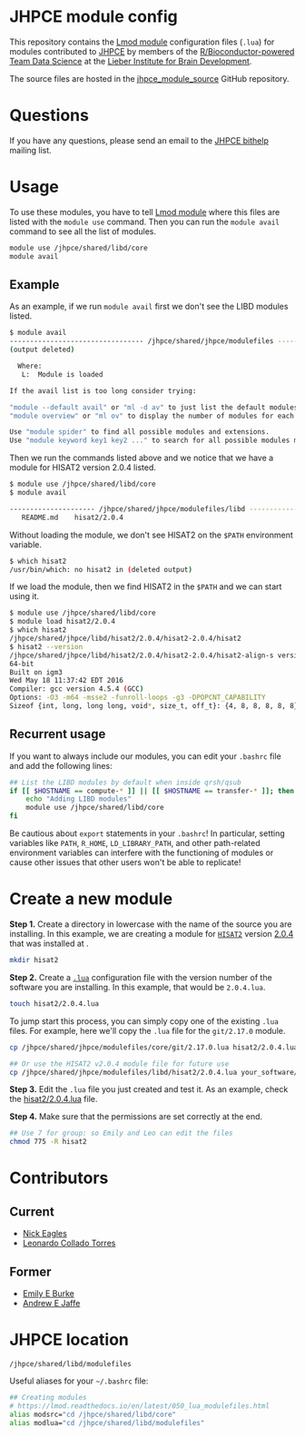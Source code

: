 # JHPCE module config

This repository contains the [Lmod module](https://lmod.readthedocs.io/) configuration files (`.lua`) for modules contributed to [JHPCE](http://www.jhpce.jhu.edu/) by members of the [R/Bioconductor-powered Team Data Science](https://lcolladotor.github.io)  at the [Lieber Institute for Brain Development](https://www.libd.org/).

The source files are hosted in the [jhpce_module_source](https://github.com/LieberInstitute/jhpce_module_source) GitHub repository.

# Questions

If you have any questions, please send an email to the [JHPCE bithelp](mailto:bithelp@lists.johnshopkins.edu) mailing list.

# Usage

To use these modules, you have to tell [Lmod module](https://lmod.readthedocs.io/) where this files are listed with the `module use` command. Then you can run the `module avail` command to see all the list of modules.

```bash
module use /jhpce/shared/libd/core
module avail
```

## Example

As an example, if we run `module avail` first we don't see the LIBD modules listed.

```bash
$ module avail
--------------------------------- /jhpce/shared/jhpce/modulefiles --------------
(output deleted)

  Where:
   L:  Module is loaded

If the avail list is too long consider trying:

"module --default avail" or "ml -d av" to just list the default modules.
"module overview" or "ml ov" to display the number of modules for each name.

Use "module spider" to find all possible modules and extensions.
Use "module keyword key1 key2 ..." to search for all possible modules matching any of the "keys".
```

Then we run the commands listed above and we notice that we have a module for HISAT2 version 2.0.4 listed.

```bash
$ module use /jhpce/shared/libd/core
$ module avail

--------------------- /jhpce/shared/jhpce/modulefiles/libd ---------------------
   README.md    hisat2/2.0.4
```

Without loading the module, we don't see HISAT2 on the `$PATH` environment variable.

```bash
$ which hisat2
/usr/bin/which: no hisat2 in (deleted output)
```

If we load the module, then we find HISAT2 in the `$PATH` and we can start using it.

```bash
$ module use /jhpce/shared/libd/core
$ module load hisat2/2.0.4
$ which hisat2
/jhpce/shared/jhpce/libd/hisat2/2.0.4/hisat2-2.0.4/hisat2
$ hisat2 --version
/jhpce/shared/jhpce/libd/hisat2/2.0.4/hisat2-2.0.4/hisat2-align-s version 2.0.4
64-bit
Built on igm3
Wed May 18 11:37:42 EDT 2016
Compiler: gcc version 4.5.4 (GCC)
Options: -O3 -m64 -msse2 -funroll-loops -g3 -DPOPCNT_CAPABILITY
Sizeof {int, long, long long, void*, size_t, off_t}: {4, 8, 8, 8, 8, 8}
```

## Recurrent usage

If you want to always include our modules, you can edit your `.bashrc` file and add the following lines:

```bash
## List the LIBD modules by default when inside qrsh/qsub
if [[ $HOSTNAME == compute-* ]] || [[ $HOSTNAME == transfer-* ]]; then
    echo "Adding LIBD modules"
    module use /jhpce/shared/libd/core
fi
```

Be cautious about `export` statements in your `.bashrc`! In particular, setting variables like `PATH`, `R_HOME`, `LD_LIBRARY_PATH`, and other path-related environment variables can interfere with the functioning of modules or cause other issues that other users won't be able to replicate!

# Create a new module

__Step 1.__ Create a directory in lowercase with the name of the source you are installing. In this example, we are creating a module for [`HISAT2`](https://ccb.jhu.edu/software/hisat2/index.shtml) version [2.0.4](ftp://ftp.ccb.jhu.edu/pub/infphilo/hisat2/downloads/hisat2-2.0.4-Linux_x86_64.zip) that was installed at []().

```bash
mkdir hisat2
```

__Step 2.__ Create a [`.lua`](https://lmod.readthedocs.io/en/latest/050_lua_modulefiles.html) configuration file with the version number of the software you are installing. In this example, that would be `2.0.4.lua`.

```bash
touch hisat2/2.0.4.lua
```

To jump start this process, you can simply copy one of the existing `.lua` files. For example, here we'll copy the `.lua` file for the `git/2.17.0` module.

```bash
cp /jhpce/shared/jhpce/modulefiles/core/git/2.17.0.lua hisat2/2.0.4.lua

## Or use the HISAT2 v2.0.4 module file for future use
cp /jhpce/shared/jhpce/modulefiles/libd/hisat2/2.0.4.lua your_software/your_version.lua
```

__Step 3.__ Edit the `.lua` file you just created and test it. As an example, check the [hisat2/2.0.4.lua](hisat2/2.0.4.lua) file.

__Step 4.__ Make sure that the permissions are set correctly at the end.

```bash
## Use 7 for group: so Emily and Leo can edit the files
chmod 775 -R hisat2
```


# Contributors

## Current

- [Nick Eagles](https://github.com/Nick-Eagles)
- [Leonardo Collado Torres](http://lcolladotor.github.io)

## Former

- [Emily E Burke](https://www.libd.org/team/emily-e-burke/)
- [Andrew E Jaffe](http://aejaffe.com/)

# JHPCE location

`/jhpce/shared/libd/modulefiles`

Useful aliases for your `~/.bashrc` file:

```bash
## Creating modules
# https://lmod.readthedocs.io/en/latest/050_lua_modulefiles.html
alias modsrc="cd /jhpce/shared/libd/core"
alias modlua="cd /jhpce/shared/libd/modulefiles"
```
